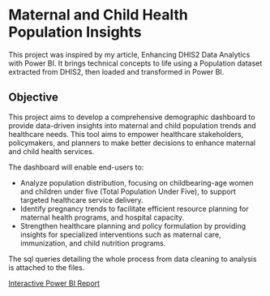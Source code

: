 # Maternal and Child Health Population Insights

This project was inspired by my article, Enhancing DHIS2 Data Analytics with Power BI. It brings technical concepts to life using a Population dataset extracted from DHIS2, then loaded and transformed in Power BI.

## Objective
This project aims to develop a comprehensive demographic dashboard to provide data-driven insights into maternal and child population trends and healthcare needs. This tool aims to empower healthcare stakeholders, policymakers, and planners to make better decisions to enhance maternal and child health services.

The dashboard will enable end-users to:

- Analyze population distribution, focusing on childbearing-age women and children under five (Total Population Under Five), to support targeted healthcare service delivery.
- Identify pregnancy trends to facilitate efficient resource planning for maternal health programs, and hospital capacity.
- Strengthen healthcare planning and policy formulation by providing insights for specialized interventions such as maternal care, immunization, and child nutrition programs.

The sql queries detailing the whole process from data cleaning to analysis is attached to the files.

[Interactive Power BI Report]([https://app.powerbi.com/view?r=eyJrIjoiYWRiMmFlMGQtODBlZC00NGRhLTliZTktYzNiNWNlN2Q0OTJkIiwidCI6Ijk0MWJiZjVmLWYyYzAtNDg3NS1hMjRjLTY5MDc4NjVkMjUxYSIsImMiOjh9](https://mavenanalytics.io/project/26832))
